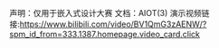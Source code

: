 声明：仅用于嵌入式设计大赛
文档：AIOT(3)
演示视频链接:https://www.bilibili.com/video/BV1QmG3zAENW/?spm_id_from=333.1387.homepage.video_card.click
